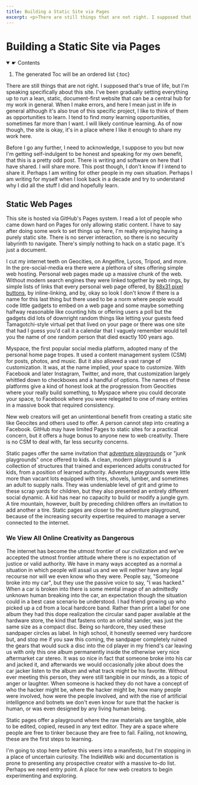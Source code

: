 ```yaml
---
title: Building a Static Site via Pages
excerpt: <p>There are still things that are not right. I supposed that's true of life, but I'm speaking specifically about this site. I've been gradually setting everything up to run a lean, static, document-first website that can be a central hub for my work in general. When I make errors, and here I mean just in life in general although it's also true of this specific project, I like to think of them as opportunities to learn. I tend to find <em>many</em> learning opportunities, sometimes far more than I want. I will likely continue learning. As of now though, the site is okay, it's in a place where I like it enough to share my work here.</p>
---
```


# Building a Static Site via Pages

<nav>
<details open>
<summary>☛ Contents</summary>
	
<div markdown="1">
	
1. The generated Toc will be an ordered list
{:toc}
</div>
	
</details>
</nav>

There are still things that are not right. I supposed that's true of life, but I'm speaking specifically about this site. I've been gradually setting everything up to run a lean, static, document-first website that can be a central hub for my work in general. When I make errors, and here I mean just in life in general although it's also true of this specific project, I like to think of them as opportunities to learn. I tend to find _many_ learning opportunities, sometimes far more than I want. I will likely continue learning. As of now though, the site is okay, it's in a place where I like it enough to share my work here.

Before I go any further, I need to acknowledge, I suppose to you but now I'm getting self-indulgent to be honest and speaking for my own benefit, that this is a pretty odd post. There is writing and software on here that I have shared. I will share more. This post though, I don't know if I intend to share it. Perhaps I am writing for other people in my own situation. Perhaps I am writing for myself when I look back in a decade and try to understand why I did all the stuff I did and hopefully learn.

## Static Web Pages

This site is hosted via GitHub's Pages system. I read a lot of people who came down hard on Pages for only allowing static content. I have to say after doing some work to set things up here, I'm really enjoying having a purely static site. There is no server interaction, so there is no security labyrinth to navigate. There's simply nothing to hack on a static page. It's just a document.

I cut my internet teeth on Geocities, on Angelfire, Lycos, Tripod, and more. In the pre-social-media era there were a plethora of sites offering simple web hosting. Personal web pages made up a massive chunk of the web. Without modern search engines they were linked together by web rings, by simple lists of links that every personal web page offered, by [88x31 pixel buttons](https://neonaut.neocities.org/cyber/88x31.html), by inline-linking, and by, okay so look I don't know if there is a name for this last thing but there used to be a norm where people would code little gadgets to embed on a web page and some maybe something halfway reasonable like counting hits or offering users a poll but the gadgets did lots of downright random things like letting your guests feed Tamagotchi-style virtual pet that lived on your page or there was one site that had I guess you'd call it a calendar that I vaguely remember would tell you the name of one random person that died exactly 100 years ago.

Myspace, the first popular social media platform, adopted many of the personal home page tropes. It used a content management system (<abbr>CSM</abbr>) for posts, photos, and music. But it also allowed a vast range of customization. It was, at the name implied, _your_ space to customize. With Facebook and later Instagram, Twitter, and more, that customization largely whittled down to checkboxes and a handful of options. The names of these platforms give a kind of honest look at the progression from Geocities where your really build something, to Myspace where you could decorate your space, to Facebook where you were relegated to one of many entries in a massive book that required consistency.

New web creators will get an unintentional benefit from creating a static site like Geocites and others used to offer. A person cannot step into creating a Facebook. GitHub may have limited Pages to static sites for a practical concern, but it offers a huge bonus to anyone new to web creativity. There is no <abbr>CSM</abbr> to deal with, far less security concerns.

Static pages offer the same invitation that [adventure playgrounds](https://grist.org/cities/this-playground-encourages-kids-to-use-tools-get-dirty-and-let-their-imaginations-run-wild/) or "junk playgrounds" once offered to kids. A clean, modern playground is a collection of structures that trained and experienced adults constructed for kids, from a position of learned authority. Adventure playgrounds were little more than vacant lots equipped with tires, shovels, lumber, and sometimes an adult to supply nails. They was undeniable level of grit and grime to these scrap yards for children, but they also presented an entirely different social dynamic. A kid has near no capacity to build or modify a jungle gym. A tire mountain, however, built by preceding children offers an invitation to add another a tire. Static pages are closer to the adventure playground, because of the increasing security expertise required to manage a server connected to the internet. 

### We View All Online Creativity as Dangerous

The internet has become the utmost frontier of our civilization and we've accepted the utmost frontier attitude where there is no expectation of justice or valid authority. We have in many ways accepted as a normal a situation in which people will assail us and we will neither have any legal recourse nor will we even know who they were. People say, "Someone broke into my car", but they use the passive voice to say, "I was hacked." When a car is broken into there is some mental image of an admittedly unknown human breaking into the car, an expectation though the situation could in a best case scenario be understood. I had friend growing up who picked up a cd from a local hardcore band. Rather than print a label for one album they had this dope realization the circular sand paper available at the hardware store, the kind that fastens onto an orbital sander, was just the same size as a compact disc. Being so hardcore, they used these sandpaper circles as label. In high school, it honestly seemed very hardcore but, and stop me if you saw this coming, the sandpaper completely ruined the gears that would suck a disc into the cd player in my friend's car leaving us with only this one album permanently inside the otherwise very nice aftermarket car stereo. It was so nice in fact that someone broke into his car and jacked it, and afterwards we would occasionally joke about does the car jacker listen to the album and what track might be his favorite. Without ever meeting this person, they were still tangible in our minds, as a topic of anger or laughter. When someone is hacked they do not have a concept of who the hacker might be, where the hacker might be, how many people were involved, how were the people involved, and with the rise of artificial intelligence and botnets we don't even know for sure that the hacker is human, or was even designed by any living human being. 

Static pages offer a playground where the raw materials are tangible, able to be edited, copied, reused in any text editor. They are a space where people are free to tinker because they are free to fail. Failing, not knowing, these are the first steps to learning.

I'm going to stop here before this veers into a manifesto, but I'm stopping in a place of uncertain curiosity. The IndieWeb wiki and documentation is prone to presenting any prospective creator with a massive to-do list. Perhaps we need entry point. A place for new web creators to begin experimenting and exploring.
